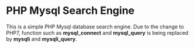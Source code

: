 # PHP Mysql Search Engine 	

This is a simple PHP Mysql database search engine. Due to the change to PHP7, function such as **mysql_connect** and **mysql_query** is being replaced by **mysqli** and **mysqli_query**. 
